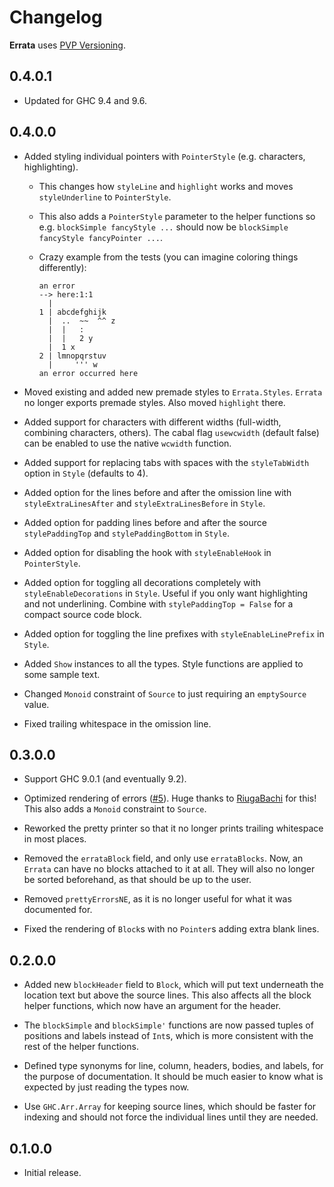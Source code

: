 # Changelog

**Errata** uses [PVP Versioning](https://pvp.haskell.org).

## 0.4.0.1

* Updated for GHC 9.4 and 9.6.

## 0.4.0.0

* Added styling individual pointers with `PointerStyle` (e.g. characters, highlighting).
    * This changes how `styleLine` and `highlight` works and moves `styleUnderline` to `PointerStyle`.

    * This also adds a `PointerStyle` parameter to the helper functions so e.g. `blockSimple fancyStyle ...` should now be `blockSimple fancyStyle fancyPointer ...`.

    * Crazy example from the tests (you can imagine coloring things differently):
        ```
        an error
        --> here:1:1
          |
        1 | abcdefghijk
          |  ..  ~~  ^^ z
          |  |   :
          |  |   2 y
          |  1 x
        2 | lmnopqrstuv
          |     ''' w
        an error occurred here
        ```

* Moved existing and added new premade styles to `Errata.Styles`. `Errata` no longer exports premade styles. Also moved `highlight` there.

* Added support for characters with different widths (full-width, combining characters, others). The cabal flag `usewcwidth` (default false) can be enabled to use the native `wcwidth` function.

* Added support for replacing tabs with spaces with the `styleTabWidth` option in `Style` (defaults to 4).

* Added option for the lines before and after the omission line with `styleExtraLinesAfter` and `styleExtraLinesBefore` in `Style`.

* Added option for padding lines before and after the source `stylePaddingTop` and `stylePaddingBottom` in `Style`.

* Added option for disabling the hook with `styleEnableHook` in `PointerStyle`.

* Added option for toggling all decorations completely with `styleEnableDecorations` in `Style`. Useful if you only want highlighting and not underlining. Combine with `stylePaddingTop = False` for a compact source code block.

* Added option for toggling the line prefixes with `styleEnableLinePrefix` in `Style`.

* Added `Show` instances to all the types. Style functions are applied to some sample text.

* Changed `Monoid` constraint of `Source` to just requiring an `emptySource` value.

* Fixed trailing whitespace in the omission line.

## 0.3.0.0

* Support GHC 9.0.1 (and eventually 9.2).

* Optimized rendering of errors ([#5](https://github.com/1Computer1/errata/pull/5)). Huge thanks to [RiugaBachi](https://github.com/RiugaBachi) for this! This also adds a `Monoid` constraint to `Source`.

* Reworked the pretty printer so that it no longer prints trailing whitespace in most places.

* Removed the `errataBlock` field, and only use `errataBlocks`. Now, an `Errata` can have no blocks attached to it at all. They will also no longer be sorted beforehand, as that should be up to the user.

* Removed `prettyErrorsNE`, as it is no longer useful for what it was documented for.

* Fixed the rendering of `Block`s with no `Pointer`s adding extra blank lines.

## 0.2.0.0

* Added new `blockHeader` field to `Block`, which will put text underneath the location text but above the source lines. This also affects all the block helper functions, which now have an argument for the header.

* The `blockSimple` and `blockSimple'` functions are now passed tuples of positions and labels instead of `Int`s, which is more consistent with the rest of the helper functions.

* Defined type synonyms for line, column, headers, bodies, and labels, for the purpose of documentation. It should be much easier to know what is expected by just reading the types now.

* Use `GHC.Arr.Array` for keeping source lines, which should be faster for indexing and should not force the individual lines until they are needed.

## 0.1.0.0

* Initial release.
